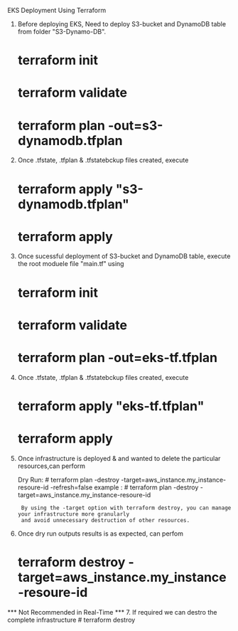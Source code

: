 EKS Deployment Using Terraform

1. Before deploying EKS, Need to deploy S3-bucket and DynamoDB table from folder "S3-Dynamo-DB". 
    # terraform init
    # terraform validate
    # terraform plan -out=s3-dynamodb.tfplan

2. Once .tfstate, .tfplan & .tfstatebckup files created, execute   
    # terraform apply "s3-dynamodb.tfplan"
    # terraform apply

3. Once sucessful deployment of S3-bucket and DynamoDB table, execute the root moduele file "main.tf" using 
    # terraform init
    # terraform validate
    # terraform plan -out=eks-tf.tfplan

4. Once .tfstate, .tfplan & .tfstatebckup files created, execute   
    # terraform apply "eks-tf.tfplan"
    # terraform apply


5. Once infrastructure is deployed & and wanted to delete the particular resources,can perform

    Dry Run: # terraform plan -destroy -target=aws_instance.my_instance-resoure-id -refresh=false
               example : # terraform plan -destroy -target=aws_instance.my_instance-resoure-id

        By using the -target option with terraform destroy, you can manage your infrastructure more granularly
        and avoid unnecessary destruction of other resources.

6. Once dry run outputs results is as expected, can perfom
    # terraform destroy -target=aws_instance.my_instance-resoure-id


*** Not Recommended in Real-Time ***
7. If required we can destro the complete infrastructure
    # terraform destroy
    
